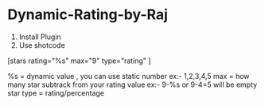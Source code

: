 # Dynamic-Rating-by-Raj
1. Install Plugin
2. Use shotcode

[stars rating="%s" max="9" type="rating" ]

%s = dynamic value , you can use static number ex:- 1,2,3,4,5
max = how many star subtrack from your rating value ex:- 9-%s or 9-4=5 will be empty star
type = rating/percentage
